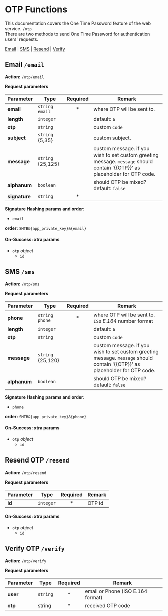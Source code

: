 #  OTP Functions

This documentation covers the One Time Password feature of the web service. `/otp` <br /> There are two methods to send One Time Password for authentication users' requests.

[Email](#email) | [SMS](#sms) | [Resend](#resend) | [Verify](#verify)

<a name="email"></a>
## Email `/email`

**Action:** `/otp/email`

**Request parameters**

| Parameter     | Type      | Required     | Remark |
|---------------|-----------|:-------------:|-------|
| **email**  | `string` `email`  | *   | where OTP will be sent to. |
| **length**  | `integer`  |    | default: `6` |
| **otp**  | `string`  |    | custom `code` |
| **subject**  | `string` {5,35} |    | custom subject.
| **message**  | `string` {25,125} |    | custom message. if you wish to set custom greeting message. `message` should contain '{{OTP}}' as placeholder for OTP code. |
| **alphanum** | `boolean`  |   | should OTP be mixed? default: `false` |
| **signature**  |  `string` | *  | | |

**Signature Hashing params and order:**

- `email`

**order:** `SMTB&{app_private_key}&{email}`

#### On-Success: xtra params

- `otp` _object_
  - `id`



<a name="sms"></a>
## SMS `/sms`

**Action:** `/otp/sms`

**Request parameters**

| Parameter     | Type      | Required     | Remark |
|---------------|-----------|:------------:|-------|
| **phone**  | `string` `phone`  | *   | where OTP will be sent to. `ISO` _E.164_ number format |
| **length**  | `integer`  |    | default: `6` |
| **otp**  | `string`  |    | custom `code` |
| **message**  | `string` {25,120} |    | custom message. if you wish to set custom greeting message. `message` should contain '{{OTP}}' as placeholder for OTP code. |
| **alphanum** | `boolean`  |   | should OTP be mixed? default: `false` |

**Signature Hashing params and order:**

- `phone`

**order:** `SMTB&{app_private_key}&{phone}`

#### On-Success: xtra params

- `otp` _object_
  - `id`


<a name="resend"></a>
## Resend OTP `/resend`

**Action:** `/otp/resend`

**Request parameters**

| Parameter    | Type      | Required     | Remark |
|--------------|-----------|:------------:|--------|
| **id**  | `integer`  | *   | OTP id |

#### On-Success: xtra params

- `otp` _object_
  - `id`


<a name="verify"></a>
## Verify OTP `/verify`

**Action:** `/otp/verify`

**Request parameters**

| Parameter    | Type      | Required     | Remark |
|--------------|-----------|:------------:|--------|
| **user**  | `string`  | *   | email or Phone (ISO E.164  format) |
| **otp**  | string  | *  |  received OTP code |
